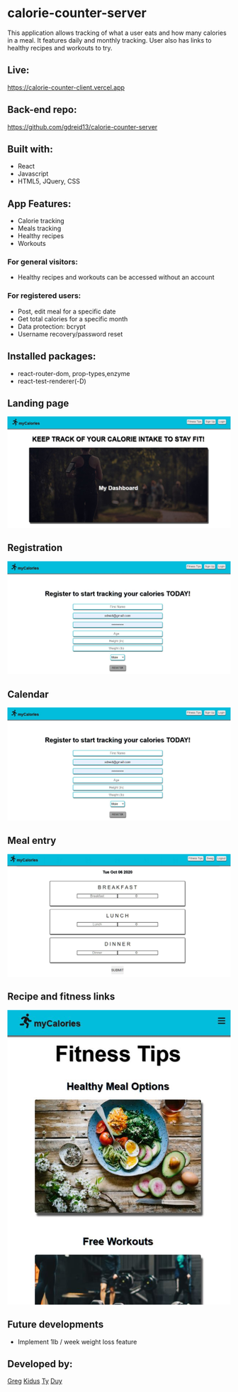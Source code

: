 # calorie-counter-server

This application allows tracking of what a user eats and how many calories in a meal.  It features daily and monthly tracking.
User also has links to healthy recipes and workouts to try.

## Live: 
https://calorie-counter-client.vercel.app

## Back-end repo:
https://github.com/gdreid13/calorie-counter-server

## Built with:
* React
* Javascript
* HTML5, JQuery, CSS

## App Features:
* Calorie tracking
* Meals tracking
* Healthy recipes
* Workouts

### For general visitors: 
* Healthy recipes and workouts can be accessed without an account

### For registered users:
* Post, edit meal for a specific date
* Get total calories for a specific month
* Data protection: bcrypt
* Username recovery/password reset

## Installed packages:
* react-router-dom, prop-types,enzyme
* react-test-renderer(-D)

## Landing page
![Landing page](https://github.com/gdreid13/calorie-counter-client/blob/master/screenshots/dashboard.JPG)

## Registration
![Registration](https://github.com/gdreid13/calorie-counter-client/blob/master/screenshots/register.JPG)

## Calendar
![Calendar](https://github.com/gdreid13/calorie-counter-client/blob/master/screenshots/register.JPG)

## Meal entry
![Meal entry](https://github.com/gdreid13/calorie-counter-client/blob/master/screenshots/mealentry.JPG)

## Recipe and fitness links
![Recipe and fitness links](https://github.com/gdreid13/calorie-counter-client/blob/master/screenshots/recipefitness.JPG)

## Future developments
* Implement 1lb / week weight loss feature


## Developed by:

[Greg](https://github.com/gdreid13)
[Kidus](https://github.com/KidusY)
[Ty](https://github.com/tyonek)
[Duy](https://github.com/DuyLuu90)




